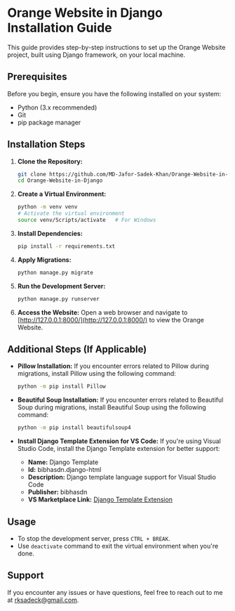 # Orange Website in Django Installation Guide

This guide provides step-by-step instructions to set up the Orange Website project, built using Django framework, on your local machine.

## Prerequisites

Before you begin, ensure you have the following installed on your system:
- Python (3.x recommended)
- Git
- pip package manager

## Installation Steps

1. **Clone the Repository:**
   ```bash
   git clone https://github.com/MD-Jafor-Sadek-Khan/Orange-Website-in-Django.git
   cd Orange-Website-in-Django
   ```

2. **Create a Virtual Environment:**
   ```bash
   python -m venv venv
   # Activate the virtual environment
   source venv/Scripts/activate   # For Windows
   ```

3. **Install Dependencies:**
   ```bash
   pip install -r requirements.txt
   ```

4. **Apply Migrations:**
   ```bash
   python manage.py migrate
   ```

5. **Run the Development Server:**
   ```bash
   python manage.py runserver
   ```

6. **Access the Website:**
   Open a web browser and navigate to [http://127.0.0.1:8000/](http://127.0.0.1:8000/) to view the Orange Website.

## Additional Steps (If Applicable)

- **Pillow Installation:**
  If you encounter errors related to Pillow during migrations, install Pillow using the following command:
  ```bash
  python -m pip install Pillow
  ```

- **Beautiful Soup Installation:**
  If you encounter errors related to Beautiful Soup during migrations, install Beautiful Soup using the following command:
  ```bash
  python -m pip install beautifulsoup4
  ```

- **Install Django Template Extension for VS Code:**
  If you're using Visual Studio Code, install the Django Template extension for better support:
  - **Name:** Django Template
  - **Id:** bibhasdn.django-html
  - **Description:** Django template language support for Visual Studio Code
  - **Publisher:** bibhasdn
  - **VS Marketplace Link:** [Django Template Extension](https://marketplace.visualstudio.com/items?itemName=bibhasdn.django-html)

## Usage

- To stop the development server, press `CTRL + BREAK`.
- Use `deactivate` command to exit the virtual environment when you're done.

## Support

If you encounter any issues or have questions, feel free to reach out to me at [rksadeck@gmail.com](mailto:rksadeck@gmail.com).
